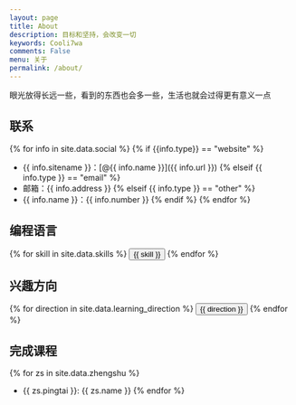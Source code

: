 ```yaml
---
layout: page
title: About
description: 目标和坚持，会改变一切
keywords: Cooli7wa
comments: False
menu: 关于
permalink: /about/
---
```


眼光放得长远一些，看到的东西也会多一些，生活也就会过得更有意义一点

## 联系

{% for info in site.data.social %}
{% if {{info.type}} == "website" %}
* {{ info.sitename }}：[@{{ info.name }}]({{ info.url }})
{% elseif {{ info.type }} == "email" %}
* 邮箱：{{ info.address }}
{% elseif {{ info.type }} == "other" %}
* {{ info.name }}：{{ info.number }}
{% endif %}
{% endfor %}

## 编程语言

<div class="btn-inline">
{% for skill in site.data.skills %}
<button class="btn btn-outline" type="button">{{ skill }}</button>
{% endfor %}
</div>

## 兴趣方向

<div class="btn-inline">
{% for direction in site.data.learning_direction %}
<button class="btn btn-outline" type="button">{{ direction }}</button>
{% endfor %}
</div>

## 完成课程

{% for zs in site.data.zhengshu %}
* {{ zs.pingtai }}: {{ zs.name }}
{% endfor %}
